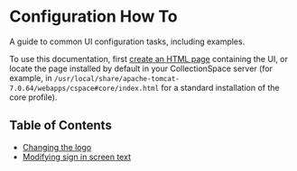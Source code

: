 # Configuration How To

A guide to common UI configuration tasks, including examples.

To use this documentation, first [create an HTML page](../../installation) containing the UI, or locate the page installed by default in your CollectionSpace server (for example, in `/usr/local/share/apache-tomcat-7.0.64/webapps/cspace#core/index.html` for a standard installation of the core profile).

## Table of Contents

- [Changing the logo](Logo.md)
- [Modifying sign in screen text](SignInText.md)
